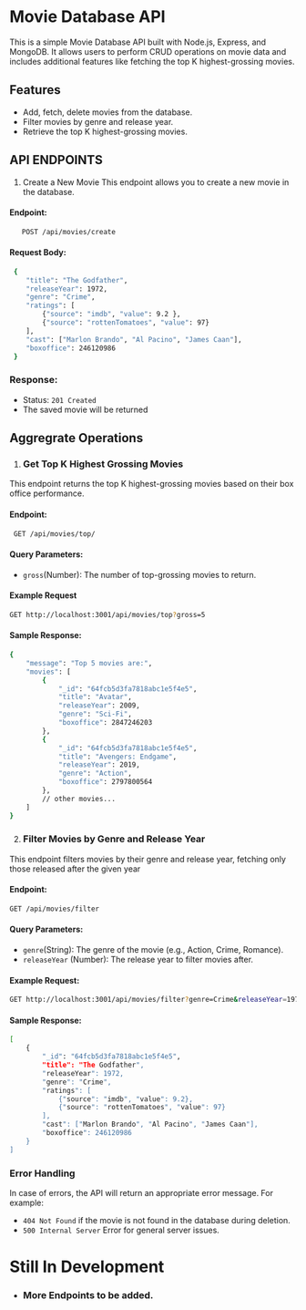 # Movie Database API

This is a simple Movie Database API built with Node.js, Express, and MongoDB. It allows users to perform CRUD operations on movie data and includes additional features like fetching the top K highest-grossing movies.

## Features

- Add, fetch, delete movies from the database.
- Filter movies by genre and release year.
- Retrieve the top K highest-grossing movies.

## API ENDPOINTS

1. Create a New Movie
This endpoint allows you to create a new movie in the database.

#### Endpoint:

```bash
   POST /api/movies/create 
```

#### Request Body: 

```bash
 {
    "title": "The Godfather",
    "releaseYear": 1972,
    "genre": "Crime",
    "ratings": [
        {"source": "imdb", "value": 9.2 },
        {"source": "rottenTomatoes", "value": 97}
    ],
    "cast": ["Marlon Brando", "Al Pacino", "James Caan"],
    "boxoffice": 246120986
 } 
```

### Response:
- Status: `201 Created`
- The saved movie will be returned

## Aggregrate Operations

1. ### Get Top K Highest Grossing Movies
This endpoint returns the top K highest-grossing movies based on their box office performance.

#### Endpoint:

```bash
 GET /api/movies/top/
```
#### Query Parameters:
- `gross`(Number): The number of top-grossing movies to return.

#### Example Request

```bash
GET http://localhost:3001/api/movies/top?gross=5
```
#### Sample Response: 

```bash
{
    "message": "Top 5 movies are:",
    "movies": [
        {
            "_id": "64fcb5d3fa7818abc1e5f4e5",
            "title": "Avatar",
            "releaseYear": 2009,
            "genre": "Sci-Fi",
            "boxoffice": 2847246203
        },
        {
            "_id": "64fcb5d3fa7818abc1e5f4e5",
            "title": "Avengers: Endgame",
            "releaseYear": 2019,
            "genre": "Action",
            "boxoffice": 2797800564
        },
        // other movies...
    ]
}

```

2. ### Filter Movies by Genre and Release Year
This endpoint filters movies by their genre and release year, fetching only those released after the given year

#### Endpoint:

```bash
GET /api/movies/filter
```
#### Query Parameters:
- `genre`(String): The genre of the movie (e.g., Action, Crime, Romance).
- `releaseYear` (Number): The release year to filter movies after.

#### Example Request:
```bash
GET http://localhost:3001/api/movies/filter?genre=Crime&releaseYear=1971
```

#### Sample Response: 
```bash
[
    {
        "_id": "64fcb5d3fa7818abc1e5f4e5",
        "title": "The Godfather",
        "releaseYear": 1972,
        "genre": "Crime",
        "ratings": [
            {"source": "imdb", "value": 9.2},
            {"source": "rottenTomatoes", "value": 97}
        ],
        "cast": ["Marlon Brando", "Al Pacino", "James Caan"],
        "boxoffice": 246120986
    }
]
```

### Error Handling
In case of errors, the API will return an appropriate error message. For example:

- `404 Not Found` if the movie is not found in the database during deletion.
- `500 Internal Server` Error for general server issues.

# Still In Development
- ### More Endpoints to be added.